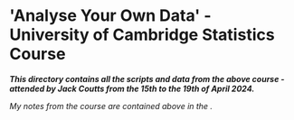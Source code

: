 # 'Analyse Your Own Data' - University of Cambridge Statistics Course

***This directory contains all the scripts and data from the above course - attended by Jack Coutts from the 15th to 
the 19th of April 2024.***

*My notes from the course are contained above in the .*
